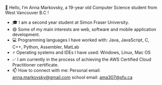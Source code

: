 👋 Hello, I’m Anna Markovsky, a 19-year old Computer Science student from West Vancouver B.C !

- 🎓 I am a second year student at Simon Fraser University.
- 😄 Some of my main interests are web, software and mobile application development.
- 💻 Programming languages I have worked with: Java, JavaScript, C, C++, Python, Assembler, MatLab 
- ⚡ Operating systems and IDEs I have used: Windows, Linux, Mac OS
- ✅ I am currently in the process of achieving the AWS Certified Cloud Practitioner certificate.
- 📫 How to connect with me:
      Personal email: anna.markovsky@gmail.com
      school email: ama307@sfu.ca 



